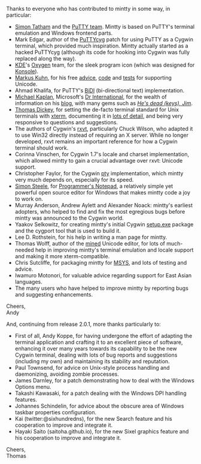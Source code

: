 Thanks to everyone who has contributed to mintty in some way, in particular:

  * [Simon Tatham](http://www.chiark.greenend.org.uk/~sgtatham) and the [PuTTY team](http://www.chiark.greenend.org.uk/~sgtatham/putty/team.html). Mintty is based on PuTTY's terminal emulation and Windows frontend parts.
  * Mark Edgar, author of the [PuTTYcyg](http://code.google.com/p/puttycyg) patch for using PuTTY as a Cygwin terminal, which provided much inspiration. Mintty actually started as a hacked PuTTYcyg (although its code for hooking into Cygwin was fully replaced along the way).
  * [KDE](http://www.kde.org)'s [Oxygen](http://www.oxygen-icons.org) team, for the sleek program icon (which was designed for [Konsole](http://konsole.kde.org)).
  * [Markus Kuhn](http://www.cl.cam.ac.uk/~mgk25), for his free [advice](http://www.cl.cam.ac.uk/~mgk25/unicode.html), [code](http://www.cl.cam.ac.uk/~mgk25/ucs/wcwidth.c) and [tests](http://www.cl.cam.ac.uk/~mgk25/ucs/examples) for supporting Unicode.
  * Ahmad Khalifa, for PuTTY's [BiDI](http://en.wikipedia.org/wiki/Bi-directional_text) (bi-directional text) implementation.
  * [Michael Kaplan](http://blogs.msdn.com/b/michkap), Microsoft's [Dr International](http://blogs.msdn.com/b/michkap/archive/2010/01/29/9955550.aspx), for the wealth of information on his [blog](http://blogs.msdn.com/b/michkap), with many gems such as _[He's dead (keys), Jim](http://blogs.msdn.com/b/michkap/archive/2005/01/19/355870.aspx)_.
  * [Thomas Dickey](http://invisible-island.net), for setting the de-facto terminal standard for Unix terminals with [xterm](http://invisible-island.net/xterm/xterm.html), documenting it in [lots of detail](http://visible-island.net/xterm/ctlseqs/ctlseqs.html), and being very responsive to questions and suggestions.
  * The authors of Cygwin's [rxvt](http://sourceforge.net/projects/rxvt), particularly Chuck Wilson, who adapted it to use Win32 directly instead of requiring an X server. While no longer developed, rxvt remains an important reference for how a Cygwin terminal should work.
  * Corinna Vinschen, for Cygwin 1.7's locale and charset implementation, which allowed mintty to gain a crucial advantage over rxvt: Unicode support.
  * Christopher Faylor, for the Cygwin [pty](http://en.wikipedia.org/wiki/Pseudo_terminal) implementation, which mintty very much depends on, especially for its speed.
  * [Simon Steele](http://untidy.net), for [Programmer's Notepad](http://www.pnotepad.org), a relatively simple yet powerful open source editor for Windows that makes mintty code a joy to work on.
  * Murray Anderson, Andrew Aylett and Alexander Noack: mintty's earliest adopters, who helped to find and fix the most egregious bugs before mintty was announced to the Cygwin world.
  * Yaakov Selkowitz, for creating mintty's initial Cygwin [setup.exe](http://cygwin.com/setup.exe) package and the cygport tool that is used to build it.
  * Lee D. Rothstein, for his help in writing a man page for mintty.
  * Thomas Wolff, author of the [mined](http://towo.net/mined) Unicode editor, for lots of much-needed help in improving mintty's terminal emulation and locale support and making it more xterm-compatible.
  * Chris Sutcliffe, for packaging mintty for [MSYS](http://www.mingw.org/wiki/MSYS), and lots of testing and advice.
  * Iwamuro Motonori, for valuable advice regarding support for East Asian languages.
  * The many users who have helped to improve mintty by reporting bugs and suggesting enhancements.

Cheers,<br>
Andy

And, continuing from release 2.0.1, more thanks particularly to:

  * First of all, Andy Koppe, for having undergone the effort of adapting the terminal application and crafting it to an excellent piece of software, enhancing it over many years towards its capability to be the new Cygwin terminal, dealing with lots of bug reports and suggestions (including my own) and maintaining its stability and reputation.
  * Paul Townsend, for advice on Unix-style process handling and daemonizing, avoiding zombie processes.
  * James Darnley, for a patch demonstrating how to deal with the Windows Options menu.
  * Takashi Kawasaki, for a patch dealing with the Windows DPI handling features.
  * Johannes Schindelin, for advice about the obscure area of Windows taskbar properties configuration.
  * Kai (twitter:@sixhundredns), for the new Search feature and his cooperation to improve and integrate it.
  * Hayaki Saito (saitoha.github.io), for the new Sixel graphics feature and his cooperation to improve and integrate it.

Cheers,<br>
Thomas

